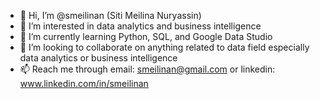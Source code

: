 - 👋 Hi, I’m @smeilinan (Siti Meilina Nuryassin)
- 👀 I’m interested in data analytics and business intelligence
- 🌱 I’m currently learning Python, SQL, and Google Data Studio
- 💞️ I’m looking to collaborate on anything related to data field especially data analytics or business intelligence
- 📫 Reach me through email: smeilinan@gmail.com or linkedin: www.linkedin.com/in/smeilinan

<!---
smeilinan/smeilinan is a ✨ special ✨ repository because its `README.md` (this file) appears on your GitHub profile.
You can click the Preview link to take a look at your changes.
--->
